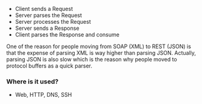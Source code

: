 - Client sends a Request
- Server parses the Request
- Server processes the Request
- Server sends a Response
- Client parses the Response and consume

One of the reason for people moving from SOAP (XML) to REST (JSON) is that the expense of parsing XML is way higher than parsing JSON. Actually, parsing JSON is also slow which is the reason why people moved to protocol buffers as a quick parser.

### Where is it used?
- Web, HTTP, DNS, SSH

